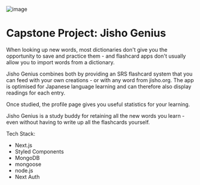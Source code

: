 ![image](https://github.com/JudithRe/capstone-flashcard-dictionary/assets/64135479/c820b321-a858-4b33-9368-4b9124f021a5)


# Capstone Project: Jisho Genius

When looking up new words, most dictionaries don't give you the opportunity to save and practice them - and flashcard apps don't usually allow you to import words from a dictionary. 

Jisho Genius combines both by providing an SRS flashcard system that you can feed with your own creations - or with any word from jisho.org.
The app is optimised for Japanese language learning and can therefore also display readings for each entry. 

Once studied, the profile page gives you useful statistics for your learning.

Jisho Genius is a study buddy for retaining all the new words you learn - even without having to write up all the flashcards yourself. 


Tech Stack: 
- Next.js
- Styled Components
- MongoDB
- mongoose
- node.js
- Next Auth
